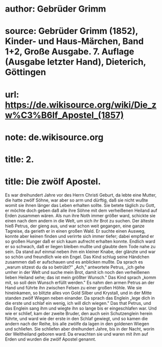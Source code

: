 # author: Gebrüder Grimm
# source: Gebrüder Grimm (1852), Kinder- und Haus-Märchen, Band 1+2, Große Ausgabe. 7. Auflage (Ausgabe letzter Hand), Dieterich, Göttingen
# url: https://de.wikisource.org/wiki/Die_zw%C3%B6lf_Apostel_(1857)
# note: de.wikisource.org
# title: 2.

# title: Die zwölf Apostel.

Es war dreihundert Jahre vor des Herrn Christi Geburt, da lebte eine Mutter, die hatte zwölf Söhne, war aber so arm und dürftig, daß sie nicht wußte womit sie ihnen länger das Leben erhalten sollte. Sie betete täglich zu Gott, er möchte doch geben daß alle ihre Söhne mit dem verheißenen Heiland auf Erden zusammen wären. Als nun ihre Noth immer größer ward, schickte sie einen nach dem andern in die Welt, um sich ihr Brot zu suchen. Der älteste hieß Petrus, der gieng aus, und war schon weit gegangen, eine ganze Tagreise, da gerieth er in einen großen Wald. Er suchte einen Ausweg, konnte aber keinen finden und verirrte sich immer tiefer; dabei empfand er so großen Hunger daß er sich kaum aufrecht erhalten konnte. Endlich ward er so schwach, daß er liegen bleiben mußte und glaubte dem Tode nahe zu sein. Da stand auf einmal neben ihm ein kleiner Knabe, der glänzte und war so schön und freundlich wie ein Engel. Das Kind schlug seine Händchen zusammen daß er aufschauen und es anblicken mußte. Da sprach es „warum sitzest du da so betrübt?" „Ach," antwortete Petrus, „ich gehe umher in der Welt und suche mein Brot, damit ich noch den verheißenen lieben Heiland sehe; das ist mein größter Wunsch." Das Kind sprach „komm mit, so soll dein Wunsch erfüllt werden." Es nahm den armen Petrus an der Hand und führte ihn zwischen Felsen zu einer großen Höhle. Wie sie hineinkamen, so blitzte alles von Gold Silber und Krystall, und in der Mitte standen zwölf Wiegen neben einander.  Da sprach das Englein „lege dich in die erste und schlaf ein wenig, ich will dich wiegen." Das that Petrus, und das Englein sang ihm und wiegte ihn so lange bis er eingeschlafen war. Und wie er schlief, kam der zweite Bruder, den auch sein Schutzenglein herein führte, und ward wie der erste in den Schlaf gewiegt, und so kamen die andern nach der Reihe, bis alle zwölfe da lagen in den goldenen Wiegen und schliefen. Sie schliefen aber dreihundert Jahre, bis in der Nacht, worin der Weltheiland geboren ward. Da erwachten sie und waren mit ihm auf Erden und wurden die zwölf Apostel genannt. 


